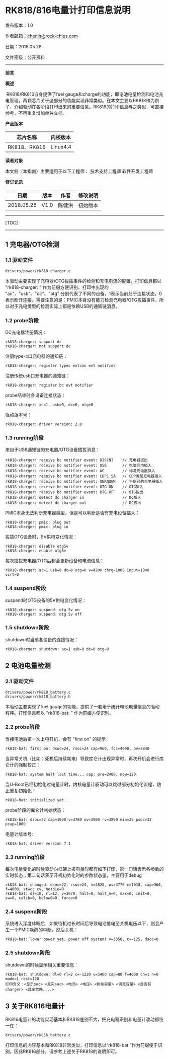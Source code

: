 # RK818/816电量计打印信息说明

发布版本：1.0

作者邮箱：chenjh@rock-chips.com

日期：2018.05.28

文件密级：公开资料

---

**前言**

**概述**

​	RK818/RK816自身提供了fuel gauge和charge的功能，即电池电量检测和电池充电管理，两颗芯片关于这部分的功能实现非常类似。在本文主要以RK818作为例子，介绍驱动在各阶段打印出来的重要信息。RK816的打印信息与之类似，可直接参考，不再重复增加单独文档。

**产品版本**

| **芯片名称**    | **内核版本** |
| ----------- | :------- |
| RK818、RK816 | Linux4.4 |

**读者对象**

本文档（本指南）主要适用于以下工程师：
技术支持工程师
软件开发工程师

**修订记录**

| **日期**     | **版本** | **作者** | **修改说明** |
| ---------- | ------ | ------ | -------- |
| 2018.05.28 | V1.0   | 陈健洪    | 初始版本     |

-------------------------


[TOC]

-------

## 1 充电器/OTG检测

### 1.1 驱动文件

```
drivers/power/rk818_charger.c
```

本驱动主要实现了充电器/OTG拔插事件的检测和充电电流的配置。打印信息都以 "rk818-charger: " 作为前缀方便识别，打印中出现的 "ac"、"usb"、"dc"、"otg" 分别代表了不同的设备，1表示当前处于连接状态，0表示断开连接。需要注意的是：PMIC本身没有能力检测充电器/OTG拔插事件，所以对于充电类型的检测实际上都是依赖USB的通知链消息。


### 1.2 probe阶段
DC充电器注册情况：

```
rk818-charger: support dc
rk818-charger: not support dc
```

注册type-c口充电器的通知链：

```
rk818-charger: register typec extcon evt notifier
```

注册传统usb口充电器的通知链：

```
rk818-charger: register bc evt notifier
```

probe结束时各设备连接状态：

```
rk818-charger: ac=1, usb=0, dc=0, otg=0
```

驱动版本号：

```
rk818-charger: driver version: 2.0
```

### 1.3 running阶段

来自于USB通知链的充电器/OTG设备插拔消息：

```
rk818-charger: receive bc notifier event: DISCNT	// 充电器拔出
rk818-charger: receive bc notifier event: USB		// 电脑充电插入
rk818-charger: receive bc notifier event: AC		// 标准充电器插入
rk818-charger: receive bc notifier event: CDP1.5A	// CDP类型充电器插入
rk818-charger: receive bc notifier event: UNKNOWN	// 不识别的充电器插入
rk818-charger: receive bc notifier event: OTG ON	// OTG插入
rk818-charger: receive bc notifier event: OTG OFF	// OTG拔出
rk818-charger: detect dc charger in					// DC插入
rk818-charger: detect dc charger out				// DC拔出
```

PMIC本身无法判断充电器类型，但是可以判断是否有充电设备插入：

```
rk818-charger: pmic: plug out
rk818-charger: pmic: plug in
```

拔插OTG设备时，5V供电变化情况：

```
rk818-charger: disable otg5v
rk818-charger: enable otg5v
```

每次插拔充电器/OTG后都会更新设备和电流信息：

```
rk818-charger: ac=1 usb=0 dc=0 otg=0 v=4200 chrg=1000 input=1800 virt=0
```

### 1.4 suspend阶段

suspend时OTG设备的5V供电变化情况：

```
rk818-charger: suspend: otg 5v on
rk818-charger: suspend: otg 5v off
```

### 1.5 shutdown阶段

shutdown时当前各设备的连接情况：

```
rk818-charger: shutdown: ac=1 usb=0 dc=0 otg=0
```


## 2 电池电量检测

### 2.1 驱动文件

```
drivers/power/rk818_battery.c
drivers/power/rk818_battery.h
```

本驱动主要实现了fuel gauge的功能，提供了一套用于统计电池电量信息的驱动程序。打印信息都以 "rk818-bat: " 作为前缀方便识别。

### 2.2 probe阶段

当接电池后第一次上电开机，会有 "first on" 的提示：

```
rk818-bat: first on: dsoc=24, rsoc=24 cap=960, fcc=4000, ov=3840
```

当异常关机（比如：死机后持续耗电）导致库仑计出现异常时，再次开机会进行库仑计的强制校正：

```
rk818-bat: system halt last time... cap: pre=2400, now=120
```

当U-Boot已经初始化过电量计时，内核电量计驱动可以跳过部分初始化流程，防止重复初始化：

```
rk818-bat: initialized yet..
```

probe阶段的库仑计初始状态：

```
rk818-bat: dsoc=32 cap=1000 v=3780 ov=3900 rv=3890 min=25 psoc=32 pcap=1000
```

电量计版本号:

```
rk818-bat: driver version 7.1
```

### 2.3 running阶段

每次电量变化的时候驱动向框架上报电量时都有如下打印，第一句话表示各参数的实时状态；第二句话表示开机初始化时的参数状态量，主要用于debug

```
rk818-bat: changed: dsoc=22, rsoc=24, v=3820, ov=3770 c=1018, cap=960, f=4000, st=cc cv, hotdie=0
rk818-bat: dl=10, rl=12, v=3670, halt=0, halt_n=0, max=0, init=0, sw=0, calib=0, below0=0, force=0
```

### 2.4 suspend阶段

系统进入深度休眠后，如果待机过长时间后导致电池低电至关机电压以下，则会产生一个PMIC唤醒的中断，然后关机：

```
rk818-bat: lower power yet, power off system! v=3350, c=-125, dsoc=0
```

### 2.5 shutdown阶段

shutdown的时候显示相关重要信息：

```
rk818-bat: shutdown: dl=0 rl=2 c=-1220 v=3460 cap=88 f=4000 ch=1 n=0 mode=1 rest=128
打印含义：<显示soc> <真实soc> <电流> <电压> <剩余容量> <满充容量> <是否有charger> <其余忽略....>
```
## 3 关于RK816电量计

RK816电量计的功能实现基本和RK818差别不大，把充电器识别和电量计改动都统一在：

```
drivers/power/rk816_battery.c
```

打印信息的内容基本和RK818非常类似，打印信息以“rk816-bat:”作为前缀便于识别。因此RK816部分，请参考上述关于RK818的说明即可。